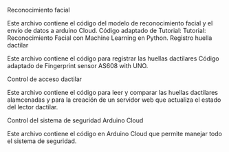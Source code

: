 Reconocimiento facial

Este archivo contiene el código del modelo de reconocimiento facial y el envío de datos a arduino Cloud.
Código adaptado de Tutorial: Tutorial: Reconocimiento Facial con Machine Learning en Python.
Registro huella dactilar

Este archivo contiene el código para registrar las huellas dactilares
Código adaptado de Fingerprint sensor AS608 with UNO.

Control de acceso dactilar

Este archivo contiene el código para leer y comparar las huellas dactilares alamcenadas y para la creación de un servidor web que actualiza el estado del lector dactilar.

Control del sistema de seguridad Arduino Cloud

Este archivo contiene el código en Arduino Cloud que permite manejar todo el sistema de seguridad.
